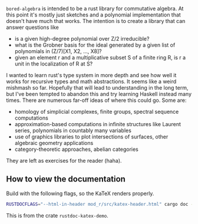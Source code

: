 `bored-algebra` is intended to be a rust library for commutative algebra. At this point it's mostly just sketches and a polynomial implementation that doesn't have much that works. The intention is to create a library that can answer questions like 

- is a given high-degree polynomial over Z/2 irreducible?
- what is the Grobner basis for the ideal generated by a given list of polynomials in (Z/7)\[X1, X2, ..., X8\]?
- given an element r and a multiplicative subset S of a finite ring R, is r a unit in the localization of R at S?

I wanted to learn rust's type system in more depth and see how well it works for recursive types and math abstractions. It seems like a weird mishmash so far. Hopefully that will lead to understanding in the long term, but I've been tempted to abandon this and try learning Haskell instead many times. There are numerous far-off ideas of where this could go. Some are:

- homology of simplicial complexes, finite groups, spectral sequence computations
- approximation-based computations in infinite structures like Laurent series, polynomials in countably many variables
- use of graphics libraries to plot intersections of surfaces, other algebraic geometry applications
- category-theoretic approaches, abelian categories

They are left as exercises for the reader (haha). 

## How to view the documentation

Build with the following flags, so the KaTeX renders properly.
```sh
RUSTDOCFLAGS="--html-in-header mod_r/src/katex-header.html" cargo doc --no-deps --open
```
This is from the crate `rustdoc-katex-demo`.  
